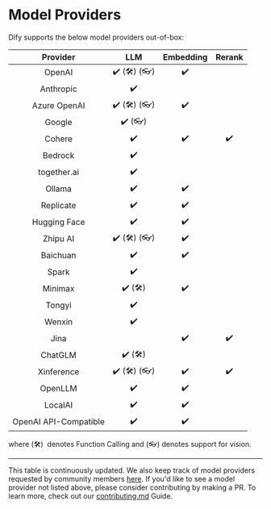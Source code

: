 # Model Providers

Dify supports the below model providers out-of-box:

<table data-full-width="false"><thead><tr><th align="center">Provider</th><th align="center">LLM</th><th align="center">Embedding</th><th align="center">Rerank</th></tr></thead><tbody><tr><td align="center">OpenAI</td><td align="center">✔️ (🛠️) (👓)</td><td align="center">✔️</td><td align="center"></td></tr><tr><td align="center">Anthropic</td><td align="center">✔️</td><td align="center"></td><td align="center"></td></tr><tr><td align="center">Azure OpenAI</td><td align="center">✔️ (🛠️) (👓)</td><td align="center">✔️</td><td align="center"></td></tr><tr><td align="center">Google</td><td align="center">✔️ (👓)</td><td align="center"></td><td align="center"></td></tr><tr><td align="center">Cohere</td><td align="center">✔️</td><td align="center">✔️</td><td align="center">✔️</td></tr><tr><td align="center">Bedrock</td><td align="center">✔️</td><td align="center"></td><td align="center"></td></tr><tr><td align="center">together.ai</td><td align="center">✔️</td><td align="center"></td><td align="center"></td></tr><tr><td align="center">Ollama</td><td align="center">✔️</td><td align="center">✔️</td><td align="center"></td></tr><tr><td align="center">Replicate</td><td align="center">✔️</td><td align="center">✔️</td><td align="center"></td></tr><tr><td align="center">Hugging Face</td><td align="center">✔️</td><td align="center">✔️</td><td align="center"></td></tr><tr><td align="center">Zhipu AI</td><td align="center">✔️ (🛠️) (👓)</td><td align="center">✔️</td><td align="center"></td></tr><tr><td align="center">Baichuan</td><td align="center">✔️</td><td align="center">✔️</td><td align="center"></td></tr><tr><td align="center">Spark</td><td align="center">✔️</td><td align="center"></td><td align="center"></td></tr><tr><td align="center">Minimax</td><td align="center">✔️ (🛠️) </td><td align="center">✔️</td><td align="center"></td></tr><tr><td align="center">Tongyi</td><td align="center">✔️</td><td align="center"></td><td align="center"></td></tr><tr><td align="center">Wenxin</td><td align="center">✔️ </td><td align="center"></td><td align="center"></td></tr><tr><td align="center">Jina</td><td align="center"></td><td align="center">✔️</td><td align="center">✔️</td></tr><tr><td align="center">ChatGLM</td><td align="center">✔️ (🛠️)</td><td align="center"></td><td align="center"></td></tr><tr><td align="center">Xinference</td><td align="center">✔️ (🛠️) (👓)</td><td align="center">✔️</td><td align="center">✔️</td></tr><tr><td align="center">OpenLLM</td><td align="center">✔️</td><td align="center">✔️</td><td align="center"></td></tr><tr><td align="center">LocalAI</td><td align="center">✔️</td><td align="center">✔️</td><td align="center"></td></tr><tr><td align="center">OpenAI API-Compatible</td><td align="center">✔️</td><td align="center">✔️</td><td align="center"></td></tr></tbody></table>

where  (🛠️) ︎ denotes Function Calling and (👓) denotes support for vision.

***

This table is continuously updated. We also keep track of model providers requested by community members [here](https://dify.canny.io/model-additions). If you'd like to see a model provider not listed above, please consider contributing by making a PR. To learn more, check out our [contributing.md](../../community/contributing.md "mention") Guide.

